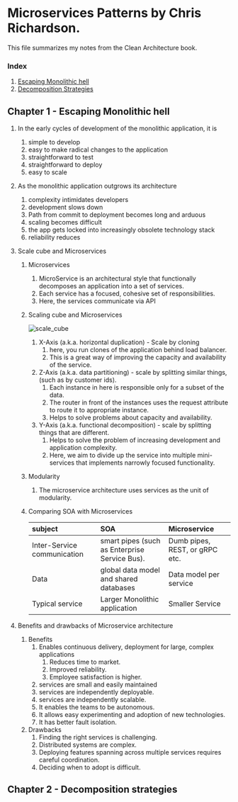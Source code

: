 # Microservices Patterns by Chris Richardson.

This file summarizes my notes from the Clean Architecture book.

### Index
1. [Escaping Monolithic hell](#chapter_1)
2. [Decomposition Strategies](#chapter_2)

## <a name="chapter_1">Chapter 1 - Escaping Monolithic hell</a>
1. In the early cycles of development of the monolithic application, it is 
    1. simple to develop
    2. easy to make radical changes to the application
    3. straightforward to test
    4. straightforward to deploy
    5. easy to scale
2. As the monolithic application outgrows its architecture
    1. complexity intimidates developers
    2. development slows down
    3. Path from commit to deployment becomes long and arduous
    4. scaling becomes difficult
    5. the app gets locked into increasingly obsolete technology stack
    6. reliability reduces
3. Scale cube and Microservices
    1. Microservices
        1. MicroService is an architectural style that functionally decomposes an application into a set of services.
        1. Each service has a focused, cohesive set of responsibilities. 
        3. Here, the services communicate via API
    2. Scaling cube and Microservices

       ![scale_cube](/images/1_1_ScaleCube.png)

        1. X-Axis (a.k.a. horizontal duplication) - Scale by cloning
            1. here, you run clones of the application behind load balancer.
            2. This is a great way of improving the capacity and availability of the service.
        2. Z-Axis (a.k.a. data partitioning) - scale by splitting similar things, (such as by customer ids).
            1. Each instance in here is responsible only for a subset of the data.
            2. The router in front of the instances uses the request attribute to route it to appropriate instance.
            3. Helps to solve problems about capacity and availability.
        3. Y-Axis (a.k.a. functional decomposition) - scale by splitting things that are different.
            1. Helps to solve the problem of increasing development and application complexity.
            2. Here, we aim to divide up the service into multiple mini-services that implements narrowly focused functionality.

    3. Modularity
        1. The microservice architecture uses services as the unit of modularity.  
    4. Comparing SOA with Microservices

        | subject | SOA | Microservice |
        | :----- | :------ | :------ |
        | Inter-Service communication | smart pipes (such as Enterprise Service Bus). | Dumb pipes, REST, or gRPC etc.
        | Data | global data model and shared databases | Data model per service |
        | Typical service | Larger Monolithic application | Smaller Service |

4. Benefits and drawbacks of Microservice architecture  
    1. Benefits
        1. Enables continuous delivery, deployment for large, complex applications
            1. Reduces time to market.
            2. Improved reliability.
            3. Employee satisfaction is higher.
        2. services are small and easily maintained
        3. services are independently deployable.
        4. services are independently scalable.
        5. It enables the teams to be autonomous.
        6. It allows easy experimenting and adoption of new technologies.
        7. It has better fault isolation.
    2. Drawbacks
        1. Finding the right services is challenging.
        2. Distributed systems are complex.
        3. Deploying features spanning across multiple services requires careful coordination.
        4. Deciding when to adopt is difficult.
    
         
## <a name="chapter_2">Chapter 2 - Decomposition strategies</a>